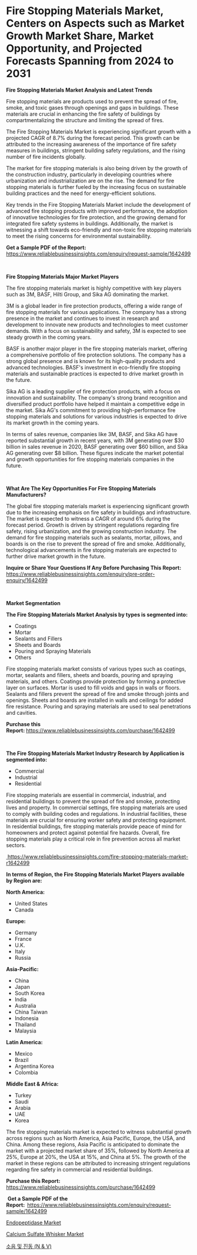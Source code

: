 <p><h1>Fire Stopping Materials Market, Centers on Aspects such as Market Growth Market Share, Market Opportunity, and Projected Forecasts Spanning from 2024 to 2031</h1></p><p><strong>Fire Stopping Materials Market Analysis and Latest Trends</strong></p>
<p><p>Fire stopping materials are products used to prevent the spread of fire, smoke, and toxic gases through openings and gaps in buildings. These materials are crucial in enhancing the fire safety of buildings by compartmentalizing the structure and limiting the spread of fires.</p><p>The Fire Stopping Materials Market is experiencing significant growth with a projected CAGR of 8.7% during the forecast period. This growth can be attributed to the increasing awareness of the importance of fire safety measures in buildings, stringent building safety regulations, and the rising number of fire incidents globally.</p><p>The market for fire stopping materials is also being driven by the growth of the construction industry, particularly in developing countries where urbanization and industrialization are on the rise. The demand for fire stopping materials is further fueled by the increasing focus on sustainable building practices and the need for energy-efficient solutions.</p><p>Key trends in the Fire Stopping Materials Market include the development of advanced fire stopping products with improved performance, the adoption of innovative technologies for fire protection, and the growing demand for integrated fire safety systems in buildings. Additionally, the market is witnessing a shift towards eco-friendly and non-toxic fire stopping materials to meet the rising concerns for environmental sustainability.</p></p>
<p><strong>Get a Sample PDF of the Report:&nbsp;</strong> <a href="https://www.reliablebusinessinsights.com/enquiry/request-sample/1642499">https://www.reliablebusinessinsights.com/enquiry/request-sample/1642499</a></p>
<p>&nbsp;</p>
<p><strong>Fire Stopping Materials Major Market Players</strong></p>
<p><p>The fire stopping materials market is highly competitive with key players such as 3M, BASF, Hilti Group, and Sika AG dominating the market. </p><p>3M is a global leader in fire protection products, offering a wide range of fire stopping materials for various applications. The company has a strong presence in the market and continues to invest in research and development to innovate new products and technologies to meet customer demands. With a focus on sustainability and safety, 3M is expected to see steady growth in the coming years.</p><p>BASF is another major player in the fire stopping materials market, offering a comprehensive portfolio of fire protection solutions. The company has a strong global presence and is known for its high-quality products and advanced technologies. BASF's investment in eco-friendly fire stopping materials and sustainable practices is expected to drive market growth in the future.</p><p>Sika AG is a leading supplier of fire protection products, with a focus on innovation and sustainability. The company's strong brand recognition and diversified product portfolio have helped it maintain a competitive edge in the market. Sika AG's commitment to providing high-performance fire stopping materials and solutions for various industries is expected to drive its market growth in the coming years.</p><p>In terms of sales revenue, companies like 3M, BASF, and Sika AG have reported substantial growth in recent years, with 3M generating over $30 billion in sales revenue in 2020, BASF generating over $60 billion, and Sika AG generating over $8 billion. These figures indicate the market potential and growth opportunities for fire stopping materials companies in the future.</p></p>
<p>&nbsp;</p>
<p><strong>What Are The Key Opportunities For Fire Stopping Materials Manufacturers?</strong></p>
<p><p>The global fire stopping materials market is experiencing significant growth due to the increasing emphasis on fire safety in buildings and infrastructure. The market is expected to witness a CAGR of around 6% during the forecast period. Growth is driven by stringent regulations regarding fire safety, rising urbanization, and the growing construction industry. The demand for fire stopping materials such as sealants, mortar, pillows, and boards is on the rise to prevent the spread of fire and smoke. Additionally, technological advancements in fire stopping materials are expected to further drive market growth in the future.</p></p>
<p><strong>Inquire or Share Your Questions If Any Before Purchasing This Report:</strong> <a href="https://www.reliablebusinessinsights.com/enquiry/pre-order-enquiry/1642499">https://www.reliablebusinessinsights.com/enquiry/pre-order-enquiry/1642499</a></p>
<p>&nbsp;</p>
<p><strong>Market Segmentation</strong></p>
<p><strong>The Fire Stopping Materials Market Analysis by types is segmented into:</strong></p>
<p><ul><li>Coatings</li><li>Mortar</li><li>Sealants and Fillers</li><li>Sheets and Boards</li><li>Pouring and Spraying Materials</li><li>Others</li></ul></p>
<p><p>Fire stopping materials market consists of various types such as coatings, mortar, sealants and fillers, sheets and boards, pouring and spraying materials, and others. Coatings provide protection by forming a protective layer on surfaces. Mortar is used to fill voids and gaps in walls or floors. Sealants and fillers prevent the spread of fire and smoke through joints and openings. Sheets and boards are installed in walls and ceilings for added fire resistance. Pouring and spraying materials are used to seal penetrations and cavities.</p></p>
<p><strong>Purchase this Report:&nbsp;</strong><a href="https://www.reliablebusinessinsights.com/purchase/1642499">https://www.reliablebusinessinsights.com/purchase/1642499</a></p>
<p>&nbsp;</p>
<p><strong>The Fire Stopping Materials Market Industry Research by Application is segmented into:</strong></p>
<p><ul><li>Commercial</li><li>Industrial</li><li>Residential</li></ul></p>
<p><p>Fire stopping materials are essential in commercial, industrial, and residential buildings to prevent the spread of fire and smoke, protecting lives and property. In commercial settings, fire stopping materials are used to comply with building codes and regulations. In industrial facilities, these materials are crucial for ensuring worker safety and protecting equipment. In residential buildings, fire stopping materials provide peace of mind for homeowners and protect against potential fire hazards. Overall, fire stopping materials play a critical role in fire prevention across all market sectors.</p></p>
<p><a href="https://www.reliablebusinessinsights.com/fire-stopping-materials-market-r1642499">&nbsp;https://www.reliablebusinessinsights.com/fire-stopping-materials-market-r1642499</a></p>
<p><strong>In terms of Region, the Fire Stopping Materials Market Players available by Region are:</strong></p>
<p>
    <p> <strong> North America: </strong>
        <ul>
            <li>United States</li>
            <li>Canada</li>
        </ul>
        </p> 
    <p> <strong> Europe: </strong>
        <ul>
            <li>Germany</li>
            <li>France</li>
            <li>U.K.</li>
            <li>Italy</li>
            <li>Russia</li>
        </ul>
        </p> 
    <p> <strong> Asia-Pacific: </strong>
        <ul>
            <li>China</li>
            <li>Japan</li>
            <li>South Korea</li>
            <li>India</li>
            <li>Australia</li>
            <li>China Taiwan</li>
            <li>Indonesia</li>
            <li>Thailand</li>
            <li>Malaysia</li>
        </ul>
        </p> 
    <p> <strong> Latin America: </strong>
        <ul>
            <li>Mexico</li>
            <li>Brazil</li>
            <li>Argentina Korea</li>
            <li>Colombia</li>
        </ul>
        </p> 
    <p> <strong> Middle East & Africa: </strong>
        <ul>
            <li>Turkey</li>
            <li>Saudi</li>
            <li>Arabia</li>
            <li>UAE</li>
            <li>Korea</li>
        </ul>
    </p>
    </p>
<p><p>The fire stopping materials market is expected to witness substantial growth across regions such as North America, Asia Pacific, Europe, the USA, and China. Among these regions, Asia Pacific is anticipated to dominate the market with a projected market share of 35%, followed by North America at 25%, Europe at 20%, the USA at 15%, and China at 5%. The growth of the market in these regions can be attributed to increasing stringent regulations regarding fire safety in commercial and residential buildings.</p></p>
<p><strong>Purchase this Report: </strong><a href="https://www.reliablebusinessinsights.com/purchase/1642499">https://www.reliablebusinessinsights.com/purchase/1642499</a></p>
<p>&nbsp;<strong>Get a Sample PDF of the Report:&nbsp;&nbsp;</strong><a href="https://www.reliablebusinessinsights.com/enquiry/request-sample/1642499">https://www.reliablebusinessinsights.com/enquiry/request-sample/1642499</a></p>
<p><strong></strong></p>
<p><p><a href="https://github.com/irfadac/Market-Research-Report-List-3/blob/main/endopeptidase-market.md">Endopeptidase Market</a></p><p><a href="https://github.com/myacatherineblakecaczo9vcsw/Market-Research-Report-List-3/blob/main/calcium-sulfate-whisker-market.md">Calcium Sulfate Whisker Market</a></p><p><a href="https://github.com/lzrvbyqzftro57/Market-Research-Report-List-2/blob/main/1256731119988.md">소음 및 진동 (N & V)</a></p></p>